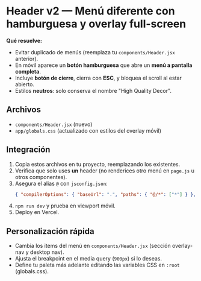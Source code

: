 # Header v2 — Menú diferente con hamburguesa y overlay full-screen

**Qué resuelve:** 
- Evitar duplicado de menús (reemplaza tu `components/Header.jsx` anterior).
- En móvil aparece un **botón hamburguesa** que abre un **menú a pantalla completa**.
- Incluye **botón de cierre**, cierra con **ESC**, y bloquea el scroll al estar abierto.
- Estilos **neutros**: solo conserva el nombre "High Quality Decor".

## Archivos
- `components/Header.jsx` (nuevo)
- `app/globals.css` (actualizado con estilos del overlay móvil)

## Integración
1. Copia estos archivos en tu proyecto, reemplazando los existentes.
2. Verifica que solo uses **un** header (no renderices otro menú en `page.js` u otros componentes).
3. Asegura el alias `@` con `jsconfig.json`:
   ```json
   { "compilerOptions": { "baseUrl": ".", "paths": { "@/*": ["*"] } }, "exclude": ["node_modules", ".next"] }
   ```
4. `npm run dev` y prueba en viewport móvil.
5. Deploy en Vercel.

## Personalización rápida
- Cambia los items del menú en `components/Header.jsx` (sección overlay-nav y desktop nav).
- Ajusta el breakpoint en el media query (`900px`) si lo deseas.
- Define tu paleta más adelante editando las variables CSS en `:root` (globals.css).
